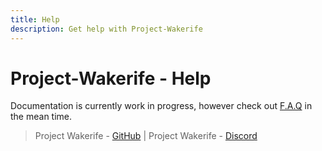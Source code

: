 ```yaml
---
title: Help
description: Get help with Project-Wakerife
---
```


# Project-Wakerife - Help

Documentation is currently work in progress, however check out [F.A.Q](faq.md) in the mean time.

> Project Wakerife - [GitHub](https://github.com/Pundah) | Project Wakerife - [Discord](https://discord.gg/M4HQTQ9g9f)
